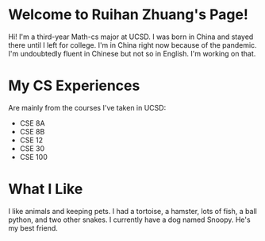 # Welcome to Ruihan Zhuang's Page!
Hi! I'm a third-year Math-cs major at UCSD. I was born in China and stayed there until I left for college. I'm in China right now because of the pandemic.<br/>
I'm undoubtedly fluent in Chinese but not so in English. I'm working on that.
# My CS Experiences
Are mainly from the courses I've taken in UCSD:
* CSE 8A
* CSE 8B
* CSE 12
* CSE 30
* CSE 100
# What I Like
I like animals and keeping pets. I had a tortoise, a hamster, lots of fish, a ball python, and two other snakes. I currently have a dog named Snoopy. He's my best friend.
